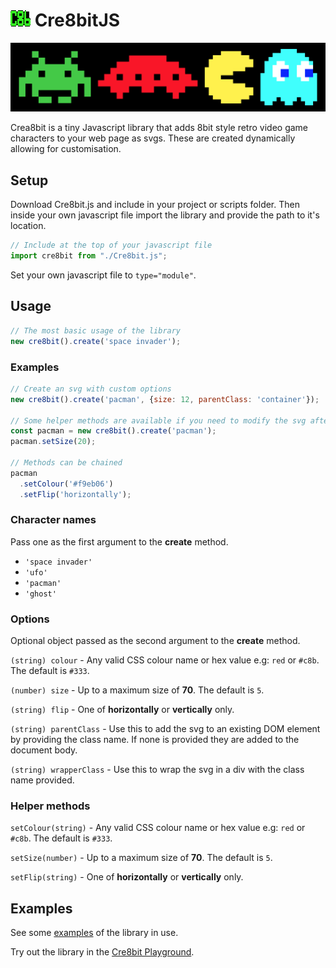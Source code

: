 # ![Cre8bit logo](/logo.png) Cre8bitJS
![8bit Space Invader, Ufo, Pacman and Ghost](/cre8bit.png)

Crea8bit is a tiny Javascript library that adds 8bit style retro video game characters to your web page as svgs. These are created dynamically allowing for customisation.
## Setup
Download Cre8bit.js and include in your project or scripts folder.
Then inside your own javascript file import the library and provide the path to it's location.
```javascript
// Include at the top of your javascript file
import cre8bit from "./Cre8bit.js";
```
Set your own javascript file to `type="module"`.
## Usage
```javascript
// The most basic usage of the library
new cre8bit().create('space invader');
```
### Examples
```javascript
// Create an svg with custom options
new cre8bit().create('pacman', {size: 12, parentClass: 'container'});

// Some helper methods are available if you need to modify the svg after creation
const pacman = new cre8bit().create('pacman');
pacman.setSize(20);

// Methods can be chained
pacman
  .setColour('#f9eb06')
  .setFlip('horizontally');
```
### Character names
Pass one as the first argument to the **create** method.
- `'space invader'`
- `'ufo'`
- `'pacman'`
- `'ghost'`
### Options
Optional object passed as the second argument to the **create** method.

`(string) colour` - Any valid CSS colour name or hex value e.g: `red` or `#c8b`. The default is `#333`.

`(number) size` - Up to a maximum size of **70**. The default is `5`.

`(string) flip` - One of **horizontally** or **vertically** only.

`(string) parentClass` - Use this to add the svg to an existing DOM element by providing the class name. If none is provided they are added to the document body.

`(string) wrapperClass` - Use this to wrap the svg in a div with the class name provided.
### Helper methods
`setColour(string)` - Any valid CSS colour name or hex value e.g: `red` or `#c8b`. The default is `#333`.

`setSize(number)` - Up to a maximum size of **70**. The default is `5`.

`setFlip(string)` - One of **horizontally** or **vertically** only.
## Examples
See some [examples](https://daveknights.github.io/cre8bit-examples/) of the library in use.

Try out the library in the [Cre8bit Playground](https://daveknights.github.io/cre8bit-playground/).

